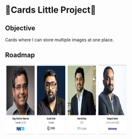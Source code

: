 # 🎉Cards Little Project🎉
## Objective
<div>Cards where I can store multiple images at one place.</div>

## Roadmap
<div><img src="https://github.com/Shanu-Git2002/CardsRepo/blob/main/Screenshot%20(890).png" width="400" height="230px"> </div>
